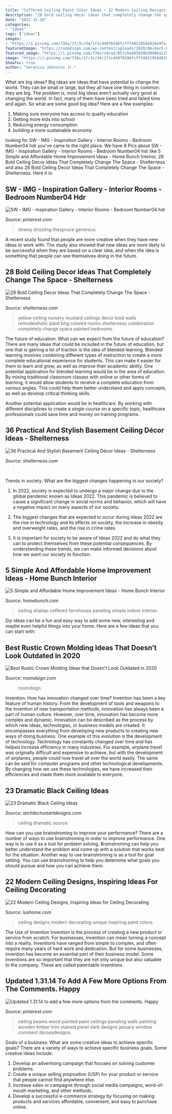 ```yaml
---
title: "Coffered Ceiling Paint Color Ideas ~ 22 Modern Ceiling Designs, Inspiring Ideas For Ceiling Decorating"
description: "28 bold ceiling decor ideas that completely change the space"
date: "2022-12-16"
categories:
- "ideas"
tags: ["ideas"]
images:
- "https://i.pinimg.com/736x/1f/3c/d4/1f3cd4976596fcfff4022958d816e9fa--painted-ceiling-beams-wooden-ceilings.jpg"
featuredImage: "https://roomdsign.com/wp-content/uploads/2020/06/dark-brown-wood-classic-crown-molding-768x960.jpg"
featured_image: "https://i.pinimg.com/736x/c0/ad/85/c0ad856d9b30906a125e1f26efb532e1--colored-ceiling-paint-ceiling.jpg"
image: "https://i.pinimg.com/736x/1f/3c/d4/1f3cd4976596fcfff4022958d816e9fa--painted-ceiling-beams-wooden-ceilings.jpg"
ShowToc: true
author: "Veronica Johnston Jr."
---
```



What are big ideas?
Big ideas are ideas that have potential to change the world. They can be small or large, but they all have one thing in common: they are big. The problem is, most big ideas aren't actually very good at changing the world. In fact, many of them have been tried and failed time and again. So what are some good big idea? Here are a few examples: 
1. Making sure everyone has access to quality education 
2. Getting more kids into school 
3. Reducing energy consumption 
4. building a more sustainable economy 

	

		
looking for SW - IMG - Inspiration Gallery - Interior Rooms - Bedroom Number04 hdr you've came to the right place. We have 8 Pics about SW - IMG - Inspiration Gallery - Interior Rooms - Bedroom Number04 hdr like 5 Simple and Affordable Home Improvement Ideas - Home Bunch Interior, 28 Bold Ceiling Decor Ideas That Completely Change The Space - Shelterness and also 28 Bold Ceiling Decor Ideas That Completely Change The Space - Shelterness. Here it is:
		
    
## SW - IMG - Inspiration Gallery - Interior Rooms - Bedroom Number04 Hdr

<img loading=lazy src="https://i.pinimg.com/736x/c0/ad/85/c0ad856d9b30906a125e1f26efb532e1--colored-ceiling-paint-ceiling.jpg" onerror="this.onerror=null;this.src='https://tse3.mm.bing.net/th?id=OIP.YTmDqgrtHT6l7RvkUzMzTAHaEG&amp;pid=15.1';" alt="SW - IMG - Inspiration Gallery - Interior Rooms - Bedroom Number04 hdr">

_Source: pinterest.com_

>downy drizzling thespruce generous. 

	

A recent study found that people are more creative when they have new ideas to work with. The study also showed that new ideas are more likely to be successful when they are based on a clear idea, and when the idea is something that people can see themselves doing in the future.

    
## 28 Bold Ceiling Decor Ideas That Completely Change The Space - Shelterness

<img loading=lazy src="http://i.shelterness.com/2016/05/yellow-nursery-ceiling.jpg" onerror="this.onerror=null;this.src='https://tse3.mm.bing.net/th?id=OIP.JELL2MeLgrD2skFkR-rR2QHaJ3&amp;pid=15.1';" alt="28 Bold Ceiling Decor Ideas That Completely Change The Space - Shelterness">

_Source: shelterness.com_

>yellow ceiling nursery mustard ceilings decor bold walls remodelaholic paint bhg colored rooms shelterness combination completely change space painted bedrooms. 

	

The future of education: What can we expect from the future of education?
There are many ideas that could be included in the future of education, but one that is gaining a lot of traction is the idea of blended learning. Blended learning involves combining different types of instruction to create a more complete educational experience for students. This can make it easier for them to learn and grow, as well as improve their academic ability.
One potential application for blended learning would be in the area of education. By mixing traditional classroom classes with online or other forms of learning, it would allow students to receive a complete education from various angles. This could help them better understand and apply concepts, as well as develop critical thinking skills.

Another potential application would be in healthcare. By working with different disciplines to create a single course on a specific topic, healthcare professionals could save time and money on training programs.

    
## 36 Practical And Stylish Basement Ceiling Décor Ideas - Shelterness

<img loading=lazy src="https://i.shelterness.com/2016/05/07-plywood-basement-ceiling.jpg" onerror="this.onerror=null;this.src='https://tse2.mm.bing.net/th?id=OIP.4En2ZpqXNsTUiEqWJeh_dQHaJ4&amp;pid=15.1';" alt="36 Practical And Stylish Basement Ceiling Décor Ideas - Shelterness">

_Source: shelterness.com_

>. 

	

Trends in society: What are the biggest changes happening in our society?
1. In 2022, society is expected to undergo a major change due to the global pandemic known as Ideas 2022. This pandemic is believed to cause a significant change in social norms and behavior, which will have a negative impact on many aspects of our society.
2. The biggest changes that are expected to occur during Ideas 2022 are the rise in technology and its effects on society, the increase in obesity and overweight rates, and the rise in crime rates.

3. It is important for society to be aware of Ideas 2022 and do what they can to protect themselves from these potential consequences. By understanding these trends, we can make informed decisions about how we want our society to function.

    
## 5 Simple And Affordable Home Improvement Ideas - Home Bunch Interior

<img loading=lazy src="http://www.homebunch.com/wp-content/uploads/2017/06/Farmhouse-shiplap-paneling-and-coffered-ceiling.-Farmhouse-shiplap-paneling-and-coffered-ceiling.-Farmhouse-shiplap-paneling-and-coffered-ceiling-Farmhouse-shiplap-paneling-cofferedceiling.jpg" onerror="this.onerror=null;this.src='https://tse4.mm.bing.net/th?id=OIP.THL3Vcrol3W4WcMhJEh9ZQHaLG&amp;pid=15.1';" alt="5 Simple and Affordable Home Improvement Ideas - Home Bunch Interior">

_Source: homebunch.com_

>ceiling shiplap coffered farmhouse paneling simple indoor interior. 

	

Diy ideas can be a fun and easy way to add some new, interesting and maybe even helpful things into your home. Here are a few ideas that you can start with: 

    
## Best Rustic Crown Molding Ideas That Doesn’t Look Outdated In 2020

<img loading=lazy src="https://roomdsign.com/wp-content/uploads/2020/06/dark-brown-wood-classic-crown-molding-768x960.jpg" onerror="this.onerror=null;this.src='https://tse1.mm.bing.net/th?id=OIP.f2_vIrZOJCmm1M-q1OoDywHaJQ&amp;pid=15.1';" alt="Best Rustic Crown Molding Ideas that Doesn’t Look Outdated in 2020">

_Source: roomdsign.com_

>roomdsign. 

	

Invention: How has innovation changed over time?
Invention has been a key feature of human history. From the development of tools and weapons to the invention of new transportation methods, innovation has always been a part of human culture. However, over time, innovation has become more complex and dynamic. Innovation can be described as the process by which new ideas, technologies, or business models are created. It encompasses everything from developing new products to creating new ways of doing business.
One example of this evolution is the development of technology. Technology has constantly changed over time and has helped increase efficiency in many industries. For example, airplane travel was originally difficult and expensive to achieve, but with the development of airplanes, people could now travel all over the world easily. The same can be said for computer programs and other technological developments. By changing how we use these technologies, we have increased their efficiencies and made them more available to everyone.

    
## 23 Dramatic Black Ceiling Ideas

<img loading=lazy src="https://www.architectureartdesigns.com/wp-content/uploads/2013/11/1318.jpg" onerror="this.onerror=null;this.src='https://tse3.mm.bing.net/th?id=OIP.EJqR0-B2mHZl89B37q2nugHaKH&amp;pid=15.1';" alt="23 Dramatic Black Ceiling Ideas">

_Source: architectureartdesigns.com_

>ceiling dramatic source. 

	

How can you use brainstroming to improve your performance?
There are a number of ways to use brainstroming in order to improve performance. One way is to use it as a tool for problem solving. Brainstroming can help you better understand the problem and come up with a solution that works best for the situation. Another way to use brainstroming is as a tool for goal setting. You can use brainstroming to help you determine what goals you should pursue and how you can achieve them.

    
## 22 Modern Ceiling Designs, Inspiring Ideas For Ceiling Decorating

<img loading=lazy src="https://www.lushome.com/wp-content/uploads/2015/03/unique-ceiling-designs-decorating-ideas-20.jpg" onerror="this.onerror=null;this.src='https://tse1.mm.bing.net/th?id=OIP.canrquTmTiKMgpJQTp-kQwHaF7&amp;pid=15.1';" alt="22 Modern Ceiling Designs, Inspiring Ideas for Ceiling Decorating">

_Source: lushome.com_

>ceiling designs modern decorating unique inspiring paint colors. 

	

The Use of Invention
Invention is the process of creating a new product or service from scratch. For businesses, invention can mean turning a concept into a reality. Inventions have ranged from simple to complex, and often require many years of hard work and dedication. But for some businesses, invention has become an essential part of their business model. Some inventions are so important that they are not only unique but also valuable to the company. These are called patentable inventions.

    
## Updated 1.31.14 To Add A Few More Options From The Comments. Happy

<img loading=lazy src="https://i.pinimg.com/736x/1f/3c/d4/1f3cd4976596fcfff4022958d816e9fa--painted-ceiling-beams-wooden-ceilings.jpg" onerror="this.onerror=null;this.src='https://tse3.mm.bing.net/th?id=OIP.clkipwDmUMNSpByZkTzikQHaLH&amp;pid=15.1';" alt="Updated 1.31.14 to add a few more options from the comments. Happy">

_Source: pinterest.com_

>ceiling beams wood painted paint ceilings paneling walls painting wooden timber trim stained panel dark designs january window comment dorseydesigns. 

	

Goals of a business: What are some creative ideas to achieve specific goals?
There are a variety of ways to achieve specific business goals. Some creative ideas include:
1. Develop an advertising campaign that focuses on solving customer problems.
2. Create a unique selling proposition (USP) for your product or service that people cannot find anywhere else.
3. Increase sales or campagne through social media campaigns, word-of-mouth marketing, and other methods. 
4. Develop a successful e-commerce strategy by focusing on making products and services affordable, convenient, and easy to purchase online.

